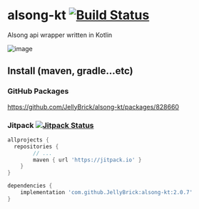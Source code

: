 # alsong-kt [![Build Status](https://github.com/JellyBrick/alsong-kt/workflows/Java%20CI/badge.svg)](https://github.com/JellyBrick/alsong-kt/actions)

Alsong api wrapper written in Kotlin

![image](https://user-images.githubusercontent.com/16558115/120776119-d5d47380-c55e-11eb-8e38-cab7de34b617.png)

## Install (maven, gradle...etc)

### GitHub Packages

https://github.com/JellyBrick/alsong-kt/packages/828660

### Jitpack [![Jitpack Status](https://jitpack.io/v/JellyBrick/alsong-kt.svg)](https://jitpack.io/#JellyBrick/alsong-kt)

```groovy
allprojects {
  repositories {
		// ...
		maven { url 'https://jitpack.io' }
	}
}
```

```groovy
dependencies {
    implementation 'com.github.JellyBrick:alsong-kt:2.0.7'
}
```

